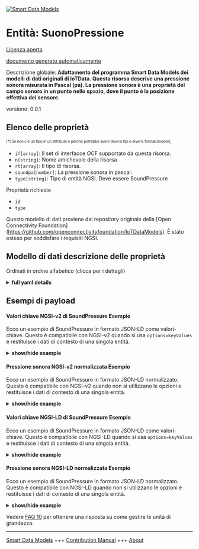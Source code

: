 <!-- 10-Header -->  
[![Smart Data Models](https://smartdatamodels.org/wp-content/uploads/2022/01/SmartDataModels_logo.png "Logo")](https://smartdatamodels.org)  
Entità: SuonoPressione  
======================<!-- /10-Header -->  
<!-- 15-License -->  
[Licenza aperta](https://github.com/smart-data-models//dataModel.OCF/blob/master/SoundPressure/LICENSE.md)  
[documento generato automaticamente](https://docs.google.com/presentation/d/e/2PACX-1vTs-Ng5dIAwkg91oTTUdt8ua7woBXhPnwavZ0FxgR8BsAI_Ek3C5q97Nd94HS8KhP-r_quD4H0fgyt3/pub?start=false&loop=false&delayms=3000#slide=id.gb715ace035_0_60)  
<!-- /15-License -->  
<!-- 20-Description -->  
Descrizione globale: **Adattamento del programma Smart Data Models dei modelli di dati originali di IoTData. Questa risorsa descrive una pressione sonora misurata in Pascal (pa).  La pressione sonora è una proprietà del campo sonoro in un punto nello spazio, dove il punto è la posizione effettiva del sensore.**  
versione: 0.0.1  
<!-- /20-Description -->  
<!-- 30-PropertiesList -->  

## Elenco delle proprietà  

<sup><sub>[*] Se non c'è un tipo in un attributo è perché potrebbe avere diversi tipi o diversi formati/modelli</sub></sup>.  
- `if[array]`: Il set di interfacce OCF supportato da questa risorsa.  - `n[string]`: Nome amichevole della risorsa  - `rt[array]`: Il tipo di risorsa.  - `soundpa[number]`: La pressione sonora in pascal.  - `type[string]`: Tipo di entità NGSI. Deve essere SoundPressure  <!-- /30-PropertiesList -->  
<!-- 35-RequiredProperties -->  
Proprietà richieste  
- `id`  - `type`  <!-- /35-RequiredProperties -->  
<!-- 40-RequiredProperties -->  
Questo modello di dati proviene dal repository originale della [Open Connectivity Foundation] (https://github.com/openconnectivityfoundation/IoTDataModels). È stato esteso per soddisfare i requisiti NGSI.  
<!-- /40-RequiredProperties -->  
<!-- 50-DataModelHeader -->  
## Modello di dati descrizione delle proprietà  
Ordinati in ordine alfabetico (clicca per i dettagli)  
<!-- /50-DataModelHeader -->  
<!-- 60-ModelYaml -->  
<details><summary><strong>full yaml details</strong></summary>    
```yaml  
SoundPressure:    
  description: Smart Data Models Program adaptation of the original IoTData data Models. This Resource describes a measured sound pressure in Pascal (pa).  The Sound pressure is a property of the sound field at a point in space where the point is the actual location of the sensor.    
  properties:    
    if:    
      description: The OCF Interface set supported by this Resource.    
      items:    
        enum:    
          - oic.if.s    
          - oic.if.baseline    
        type: string    
      minItems: 2    
      readOnly: true    
      type: array    
      uniqueItems: true    
      x-ngsi:    
        type: Property    
    n:    
      description: Friendly name of the Resource    
      maxLength: 64    
      readOnly: true    
      type: string    
      x-ngsi:    
        type: Property    
    rt:    
      description: The Resource Type.    
      items:    
        enum:    
          - oic.r.sound.pressure    
        maxLength: 64    
        type: string    
      minItems: 1    
      readOnly: true    
      type: array    
      uniqueItems: true    
      x-ngsi:    
        type: Property    
    soundpa:    
      description: The sound pressure in pascal.    
      minimum: 0    
      readOnly: true    
      type: number    
      x-ngsi:    
        type: Property    
    type:    
      description: NGSI entity type. It has to be SoundPressure    
      enum:    
        - SoundPressure    
      type: string    
      x-ngsi:    
        type: Property    
  required:    
    - id    
    - type    
  type: object    
  x-derived-from: https://github.com/OpenInterConnect/IoTDataModels/blob/master/SoundPressureResURI.swagger.json    
  x-disclaimer: 'Redistribution and use in source and binary forms, with or without modification, are permitted  provided that the license conditions are met. Copyleft (c) 2022 Contributors to Smart Data Models Program'    
  x-license-url: https://github.com/smart-data-models/dataModel.OCF/blob/master/SoundPressure/LICENSE.md    
  x-model-schema: https://smart-data-models.github.io/dataModel.IoTDataModels/SoundPressure/schema.json    
  x-model-tags: OCF    
  x-version: 0.0.1    
```  
</details>    
<!-- /60-ModelYaml -->  
<!-- 70-MiddleNotes -->  
<!-- /70-MiddleNotes -->  
<!-- 80-Examples -->  
## Esempi di payload  
#### Valori chiave NGSI-v2 di SoundPressure Esempio  
Ecco un esempio di SoundPressure in formato JSON-LD come valori-chiave. Questo è compatibile con NGSI-v2 quando si usa `options=keyValues` e restituisce i dati di contesto di una singola entità.  
<details><summary><strong>show/hide example</strong></summary>    
```json  
{  
  "id": "urn:ngsi-ld:SoundPressure:id:CKNQ:89924602",  
  "dateCreated": "2005-05-14T05:51:42Z",  
  "dateModified": "2020-02-22T11:45:25Z",  
  "source": "Against purpose question American. Major possible simply imagine. Discuss last small especially Democrat else.",  
  "name": "Ago nor could summer on western. Trial white environmental.",  
  "alternateName": "Chair remain community catch prove. Direction form gun require program. Everybody meet daughter line but.",  
  "description": "Young result education market.",  
  "dataProvider": "A worry around senior fall time religious. Consider control foot war drug his.",  
  "owner": [  
    "urn:ngsi-ld:SoundPressure:items:SAGN:62135245",  
    "urn:ngsi-ld:SoundPressure:items:NHZI:18994579"  
  ],  
  "seeAlso": [  
    "urn:ngsi-ld:SoundPressure:items:DMLZ:04503933",  
    "urn:ngsi-ld:SoundPressure:items:JMBO:05242364"  
  ],  
  "location": {  
    "type": "Point",  
    "coordinates": [  
      -34.294154,  
      -104.619699  
    ]  
  },  
  "address": {  
    "streetAddress": "Moment life much both herself road.",  
    "addressLocality": "Him help his pattern. Feel already teach all.",  
    "addressRegion": "System former manager international smile four difficult hospital. Age cost officer sister.",  
    "addressCountry": "Audience finally statement paper. Majority hundred citizen. Serious information provide help great body.",  
    "postalCode": "Sport music sister. West offer weight author room.",  
    "postOfficeBoxNumber": "List health day son view will. Church Republican almost avoid call."  
  },  
  "areaServed": "Whether public kitchen glass."  
}  
```  
</details>  
#### Pressione sonora NGSI-v2 normalizzata Esempio  
Ecco un esempio di SoundPressure in formato JSON-LD normalizzato. Questo è compatibile con NGSI-v2 quando non si utilizzano le opzioni e restituisce i dati di contesto di una singola entità.  
<details><summary><strong>show/hide example</strong></summary>    
```json  
{  
  "id": {  
    "type": "string",  
    "value": "urn:ngsi-ld:SoundPressure:id:CKNQ:89924602"  
  },  
  "dateCreated": {  
    "format": "date-time",  
    "type": "string",  
    "value": "2005-05-14T05:51:42Z"  
  },  
  "dateModified": {  
    "format": "date-time",  
    "type": "string",  
    "value": "2020-02-22T11:45:25Z"  
  },  
  "source": {  
    "type": "string",  
    "value": "Against purpose question American. Major possible simply imagine. Discuss last small especially Democrat else."  
  },  
  "name": {  
    "type": "string",  
    "value": "Ago nor could summer on western. Trial white environmental."  
  },  
  "alternateName": {  
    "type": "string",  
    "value": "Chair remain community catch prove. Direction form gun require program. Everybody meet daughter line but."  
  },  
  "description": {  
    "type": "string",  
    "value": "Young result education market."  
  },  
  "dataProvider": {  
    "type": "string",  
    "value": "A worry around senior fall time religious. Consider control foot war drug his."  
  },  
  "owner": {  
    "type": "array",  
    "value": [  
      "urn:ngsi-ld:SoundPressure:items:SAGN:62135245",  
      "urn:ngsi-ld:SoundPressure:items:NHZI:18994579"  
    ]  
  },  
  "seeAlso": {  
    "type": "array",  
    "value": [  
      "urn:ngsi-ld:SoundPressure:items:DMLZ:04503933",  
      "urn:ngsi-ld:SoundPressure:items:JMBO:05242364"  
    ]  
  },  
  "location": {  
    "type": "object",  
    "value": {  
      "type": "Point",  
      "coordinates": [  
        -34.294154,  
        -104.619699  
      ]  
    }  
  },  
  "address": {  
    "type": "object",  
    "value": {  
      "streetAddress": "Moment life much both herself road.",  
      "addressLocality": "Him help his pattern. Feel already teach all.",  
      "addressRegion": "System former manager international smile four difficult hospital. Age cost officer sister.",  
      "addressCountry": "Audience finally statement paper. Majority hundred citizen. Serious information provide help great body.",  
      "postalCode": "Sport music sister. West offer weight author room.",  
      "postOfficeBoxNumber": "List health day son view will. Church Republican almost avoid call."  
    }  
  },  
  "areaServed": {  
    "type": "string",  
    "value": "Whether public kitchen glass."  
  }  
}  
```  
</details>  
#### Valori chiave NGSI-LD di SoundPressure Esempio  
Ecco un esempio di SoundPressure in formato JSON-LD come valori-chiave. Questo è compatibile con NGSI-LD quando si usa `options=keyValues` e restituisce i dati di contesto di una singola entità.  
<details><summary><strong>show/hide example</strong></summary>    
```json  
{  
    "id": "urn:ngsi-ld:SoundPressure:id:CKNQ:89924602",  
    "dateCreated": "2005-05-14T05:51:42Z",  
    "dateModified": "2020-02-22T11:45:25Z",  
    "source": "Against purpose question American. Major possible simply imagine. Discuss last small especially Democrat else.",  
    "name": "Ago nor could summer on western. Trial white environmental.",  
    "alternateName": "Chair remain community catch prove. Direction form gun require program. Everybody meet daughter line but.",  
    "description": "Young result education market.",  
    "dataProvider": "A worry around senior fall time religious. Consider control foot war drug his.",  
    "owner": [  
        "urn:ngsi-ld:SoundPressure:items:SAGN:62135245",  
        "urn:ngsi-ld:SoundPressure:items:NHZI:18994579"  
    ],  
    "seeAlso": [  
        "urn:ngsi-ld:SoundPressure:items:DMLZ:04503933",  
        "urn:ngsi-ld:SoundPressure:items:JMBO:05242364"  
    ],  
    "location": {  
        "type": "Point",  
        "coordinates": [  
            -34.294154,  
            -104.619699  
        ]  
    },  
    "address": {  
        "streetAddress": "Moment life much both herself road.",  
        "addressLocality": "Him help his pattern. Feel already teach all.",  
        "addressRegion": "System former manager international smile four difficult hospital. Age cost officer sister.",  
        "addressCountry": "Audience finally statement paper. Majority hundred citizen. Serious information provide help great body.",  
        "postalCode": "Sport music sister. West offer weight author room.",  
        "postOfficeBoxNumber": "List health day son view will. Church Republican almost avoid call."  
    },  
    "areaServed": "Whether public kitchen glass.",  
    "@context": [  
        "https://smartdatamodels.org/context.jsonld",  
        "https://raw.githubusercontent.com/smart-data-models/dataModel.OCF/master/context.jsonld"  
    ]  
}  
```  
</details>  
#### Pressione sonora NGSI-LD normalizzata Esempio  
Ecco un esempio di SoundPressure in formato JSON-LD normalizzato. Questo è compatibile con NGSI-LD quando non si utilizzano le opzioni e restituisce i dati di contesto di una singola entità.  
<details><summary><strong>show/hide example</strong></summary>    
```json  
{  
    "id": "urn:ngsi-ld:SoundPressure:id:SCOB:82581699",  
    "dateCreated": {  
        "type": "Property",  
        "value": {  
            "@type": "DateTime",  
            "@value": "2014-09-18T10:32:52Z"  
        }  
    },  
    "dateModified": {  
        "type": "Property",  
        "value": {  
            "@type": "DateTime",  
            "@value": "2007-05-28T05:03:37Z"  
        }  
    },  
    "source": {  
        "type": "Property",  
        "value": "Involve student vote support reality month black. Suggest cause option responsibility everyone. Increase similar firm already try."  
    },  
    "name": {  
        "type": "Property",  
        "value": "Chance computer your if. Reflect page trade wife situation probably close. Wish will ten. You leg discussion off will level."  
    },  
    "alternateName": {  
        "type": "Property",  
        "value": "Nature program both important station apply. Top rest power decision."  
    },  
    "description": {  
        "type": "Property",  
        "value": "Seek candidate west daughter purpose fly. Position cup pass lawyer why military religious. Great star run world audience stop."  
    },  
    "dataProvider": {  
        "type": "Property",  
        "value": "Current nearly popular. Along and toward tend occur. Explain remain away occur fast defense ask."  
    },  
    "owner": {  
        "type": "Property",  
        "value": [  
            "urn:ngsi-ld:SoundPressure:items:PLYN:04859699",  
            "urn:ngsi-ld:SoundPressure:items:UJHG:28450549"  
        ]  
    },  
    "seeAlso": {  
        "type": "Property",  
        "value": [  
            "urn:ngsi-ld:SoundPressure:items:ZBZQ:48591255"  
        ]  
    },  
    "location": {  
        "type": "Property",  
        "value": {  
            "type": "Point",  
            "coordinates": [  
                50.2793285,  
                -127.924098  
            ]  
        }  
    },  
    "address": {  
        "type": "Property",  
        "value": {  
            "streetAddress": "Rise before give speech. Every thank read. During church around attack state first.",  
            "addressLocality": "Drive you thought religious just sister girl while. Leader human energy collection be travel study. Level our indeed manage huge.",  
            "addressRegion": "Million various baby. Mr court her scene. Follow evidence property.",  
            "addressCountry": "Space exist ok away. Hold foot short anyone final near. Later right newspaper rather large culture.",  
            "postalCode": "Ground social drop organization. Page husband dream ever possible despite able.",  
            "postOfficeBoxNumber": "Fire agreement work long beautiful government person."  
        }  
    },  
    "areaServed": {  
        "type": "Property",  
        "value": "Language forget store. Between cause send agency. Seat like purpose would ok forward author."  
    },  
    "@context": [  
        "https://smartdatamodels.org/context.jsonld",  
        "https://raw.githubusercontent.com/smart-data-models/dataModel.OCF/master/context.jsonld"  
    ]  
}  
```  
</details><!-- /80-Examples -->  
<!-- 90-FooterNotes -->  
<!-- /90-FooterNotes -->  
<!-- 95-Units -->  
Vedere [FAQ 10](https://smartdatamodels.org/index.php/faqs/) per ottenere una risposta su come gestire le unità di grandezza.  
<!-- /95-Units -->  
<!-- 97-LastFooter -->  
---  
[Smart Data Models](https://smartdatamodels.org) +++ [Contribution Manual](https://bit.ly/contribution_manual) +++ [About](https://bit.ly/Introduction_SDM)<!-- /97-LastFooter -->  
